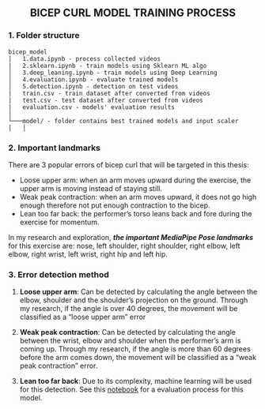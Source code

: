 <h2 align="center">BICEP CURL MODEL TRAINING PROCESS</h2>

### 1. Folder structure

```
bicep_model
│   1.data.ipynb - process collected videos
|   2.sklearn.ipynb - train models using Sklearn ML algo
│   3.deep_leaning.ipynb - train models using Deep Learning
│   4.evaluation.ipynb - evaluate trained models
│   5.detection.ipynb - detection on test videos
|   train.csv - train dataset after converted from videos
|   test.csv - test dataset after converted from videos
|   evaluation.csv - models' evaluation results
│
└───model/ - folder contains best trained models and input scaler
│   │
```

### 2. Important landmarks

There are 3 popular errors of bicep curl that will be targeted in this thesis:

-   Loose upper arm: when an arm moves upward during the exercise, the upper arm is moving instead of staying still.
-   Weak peak contraction: when an arm moves upward, it does not go high enough therefore not put enough contraction to the bicep.
-   Lean too far back: the performer’s torso leans back and fore during the exercise for momentum.

In my research and exploration, **_the important MediaPipe Pose landmarks_** for this exercise are: nose, left shoulder, right shoulder, right elbow, left elbow, right wrist, left wrist, right hip and left hip.

### 3. Error detection method

1. **Loose upper arm**: Can be detected by calculating the angle between the elbow, shoulder and the shoulder’s projection on the ground. Through my research, if the angle is over 40 degrees, the movement will be classified as a “loose upper arm” error

1. **Weak peak contraction**: Can be detected by calculating the angle between the wrist, elbow and shoulder when the performer’s arm is coming up. Through my research, if the angle is more than 60 degrees before the arm comes down, the movement will be classified as a “weak peak contraction” error.

1. **Lean too far back**: Due to its complexity, machine learning will be used for this detection. See this [notebook](./4.evaluation.ipynb) for a evaluation process for this model.
